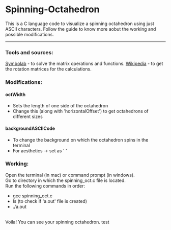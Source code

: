 # Spinning-Octahedron
This is a C language code to visualize a spinning octahedron using just ASCII characters. Follow the guide to know more aobut the working and possible modifications. 

---

### Tools and sources: 
[Symbolab](https://symbolab.com/) - to solve the matrix operations and functions.
[Wikipedia](https://en.wikipedia.org/wiki/Rotation_matrix) - to get the rotation matrices for the calculations. 

### Modifications: 
#### octWidth
  - Sets the length of one side of the octahedron 
  - Change this (along with 'horizontalOffset') to get octahedrons of different sizes 

#### backgroundASCIICode 
  - To change the background on which the octahedron spins in the terminal 
  - For aesthetics -> set as ' ' 

### Working: 
Open the terminal (in mac) or command prompt (in windows). <br/>
Go to directory in which the spinning_oct.c file is located. <br/>
Run the following commands in order: 
  - gcc spinning_oct.c
  - ls (to check if 'a.out' file is created)
  - ./a.out 
<br/>
Voila! You can see your spinning octahedron.
test
